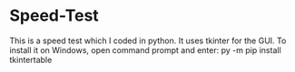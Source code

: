 # Speed-Test
This is a speed test which I coded in python.
It uses tkinter for the GUI.
To install it on Windows, open command prompt and enter:
py -m pip install tkintertable
